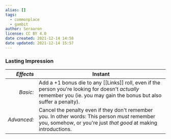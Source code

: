 ```yaml
---
alias: []
tags:
  - commonplace
  - gambit
author: Seraaron
license: CC BY 4.0
date created: 2021-12-14 14:58
date updated: 2021-12-14 15:57
---
```


### Lasting Impression

|   _Effects_ | Instant                                                                                                                                                                 |
| ----------: | ----------------------------------------------------------------------------------------------------------------------------------------------------------------------- |
|    _Basic:_ | Add a +1 bonus die to any [[Links]] roll, even if the person you're looking for doesn't _actually_ remember you (ie. you may gain the bonus but also suffer a penalty). |
| _Advanced:_ | Cancel the penalty even if they don't remember you. In other words: This person _must_ remember you, somehow, or you're just _that good_ at making introductions.       |
